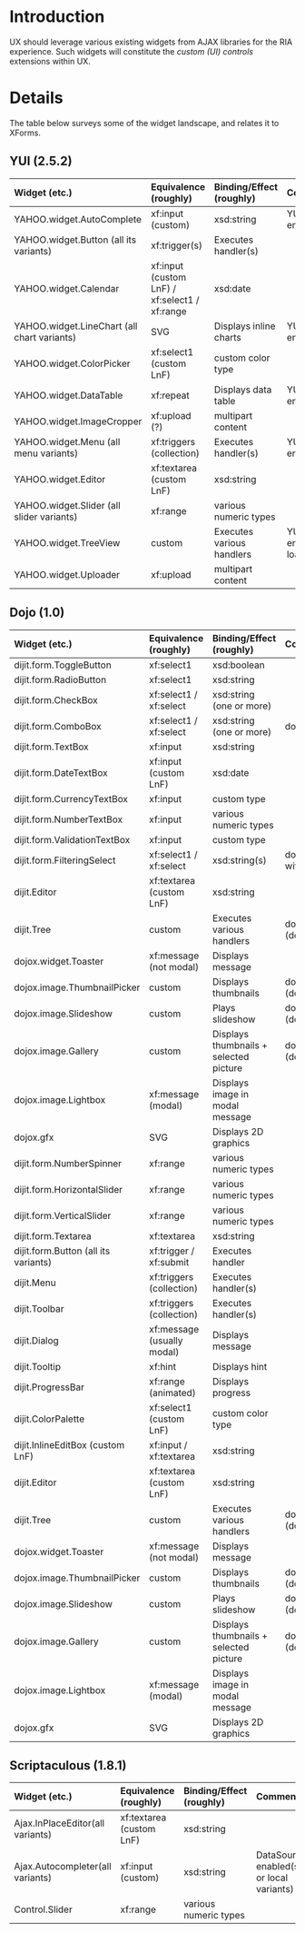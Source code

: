 # Introduction #

UX should leverage various existing widgets from AJAX libraries for the RIA experience. Such widgets will constitute the _custom (UI) controls_ extensions within UX.

# Details #

The table below surveys some of the widget landscape, and relates it to XForms.

## YUI (2.5.2) ##

| **Widget (etc.)** | **Equivalence (roughly)** | **Binding/Effect (roughly)** | **Comments** |
|:------------------|:--------------------------|:-----------------------------|:-------------|
|YAHOO.widget.AutoComplete|xf:input (custom)          |xsd:string                    |YUI DataSource enabled|
|YAHOO.widget.Button (all its variants)|xf:trigger(s)              |Executes handler(s)           |              |
|YAHOO.widget.Calendar|xf:input (custom LnF) / xf:select1 / xf:range|xsd:date                      |              |
|YAHOO.widget.LineChart (all chart variants)|SVG                        |Displays inline charts        |YUI DataSource enabled|
|YAHOO.widget.ColorPicker|xf:select1 (custom LnF)    |custom color type             |              |
|YAHOO.widget.DataTable|xf:repeat                  |Displays data table           |YUI DataSource enabled|
|YAHOO.widget.ImageCropper|xf:upload (?)              |multipart content             |              |
|YAHOO.widget.Menu (all menu variants)|xf:triggers (collection)   |Executes handler(s)           |YUI DataSource enabled|
|YAHOO.widget.Editor|xf:textarea (custom LnF)   |xsd:string                    |              |
|YAHOO.widget.Slider (all slider variants)|xf:range                   |various numeric types         |              |
|YAHOO.widget.TreeView|custom                     |Executes various handlers     |YUI DataSource enabled,dynamic loading possible|
|YAHOO.widget.Uploader|xf:upload                  |multipart content             |              |

## Dojo (1.0) ##

| **Widget (etc.)** | **Equivalence (roughly)** | **Binding/Effect (roughly)** | **Comments** |
|:------------------|:--------------------------|:-----------------------------|:-------------|
|dijit.form.ToggleButton|xf:select1                 |xsd:boolean                   |              |
|dijit.form.RadioButton|xf:select1                 |xsd:string                    |              |
|dijit.form.CheckBox|xf:select1 / xf:select     |xsd:string (one or more)      |              |
|dijit.form.ComboBox|xf:select1 / xf:select     |xsd:string (one or more)      |dojo.data enabled|
|dijit.form.TextBox |xf:input                   |xsd:string                    |              |
|dijit.form.DateTextBox|xf:input (custom LnF)      |xsd:date                      |              |
|dijit.form.CurrencyTextBox|xf:input                   |custom type                   |              |
|dijit.form.NumberTextBox|xf:input                   |various numeric types         |              |
|dijit.form.ValidationTextBox|xf:input                   |custom type                   |              |
|dijit.form.FilteringSelect|xf:select1 / xf:select     |xsd:string(s)                 |dojo.data enabled, works well with large sets|
|dijit.Editor       |xf:textarea (custom LnF)   |xsd:string                    |              |
|dijit.Tree         |custom                     |Executes various handlers     |dojo.data enabled (dojo.data.ItemFileReadStore)|
|dojox.widget.Toaster|xf:message (not modal)     |Displays message              |              |
|dojox.image.ThumbnailPicker|custom                     |Displays thumbnails           |dojo.data enabled (dojo.data.ItemFileReadStore)|
|dojox.image.Slideshow|custom                     |Plays slideshow               |dojo.data enabled (dojo.data.ItemFileReadStore)|
|dojox.image.Gallery|custom                     |Displays thumbnails + selected picture|dojo.data enabled (dojo.data.ItemFileReadStore)|
|dojox.image.Lightbox|xf:message (modal)         |Displays image in modal message|              |
|dojox.gfx          |SVG                        |Displays 2D graphics          |              |
|dijit.form.NumberSpinner|xf:range                   |various numeric types         |              |
|dijit.form.HorizontalSlider|xf:range                   |various numeric types         |              |
|dijit.form.VerticalSlider|xf:range                   |various numeric types         |              |
|dijit.form.Textarea|xf:textarea                |xsd:string                    |              |
|dijit.form.Button (all its variants)|xf:trigger / xf:submit     |Executes handler              |              |
|dijit.Menu         |xf:triggers (collection)   |Executes handler(s)           |              |
|dijit.Toolbar      |xf:triggers (collection)   |Executes handler(s)           |              |
|dijit.Dialog       |xf:message (usually modal) |Displays message              |              |
|dijit.Tooltip      |xf:hint                    |Displays hint                 |              |
|dijit.ProgressBar  |xf:range (animated)        |Displays progress             |              |
|dijit.ColorPalette |xf:select1 (custom LnF)    |custom color type             |              |
|dijit.InlineEditBox (custom LnF)|xf:input / xf:textarea     |xsd:string                    |              |
|dijit.Editor       |xf:textarea (custom LnF)   |xsd:string                    |              |
|dijit.Tree         |custom                     |Executes various handlers     |dojo.data enabled (dojo.data.ItemFileReadStore)|
|dojox.widget.Toaster|xf:message (not modal)     |Displays message              |              |
|dojox.image.ThumbnailPicker|custom                     |Displays thumbnails           |dojo.data enabled (dojo.data.ItemFileReadStore)|
|dojox.image.Slideshow|custom                     |Plays slideshow               |dojo.data enabled (dojo.data.ItemFileReadStore)|
|dojox.image.Gallery|custom                     |Displays thumbnails + selected picture|dojo.data enabled (dojo.data.ItemFileReadStore)|
|dojox.image.Lightbox|xf:message (modal)         |Displays image in modal message|              |
|dojox.gfx          |SVG                        |Displays 2D graphics          |              |

## Scriptaculous (1.8.1) ##

| **Widget (etc.)** | **Equivalence (roughly)** | **Binding/Effect (roughly)** | **Comments** |
|:------------------|:--------------------------|:-----------------------------|:-------------|
|Ajax.InPlaceEditor(all variants)|xf:textarea (custom LnF)   |xsd:string                    |              |
|Ajax.Autocompleter(all variants)|xf:input (custom)          |xsd:string                    |DataSource enabled(server or local variants)|
|Control.Slider     |xf:range                   |various numeric types         |              |